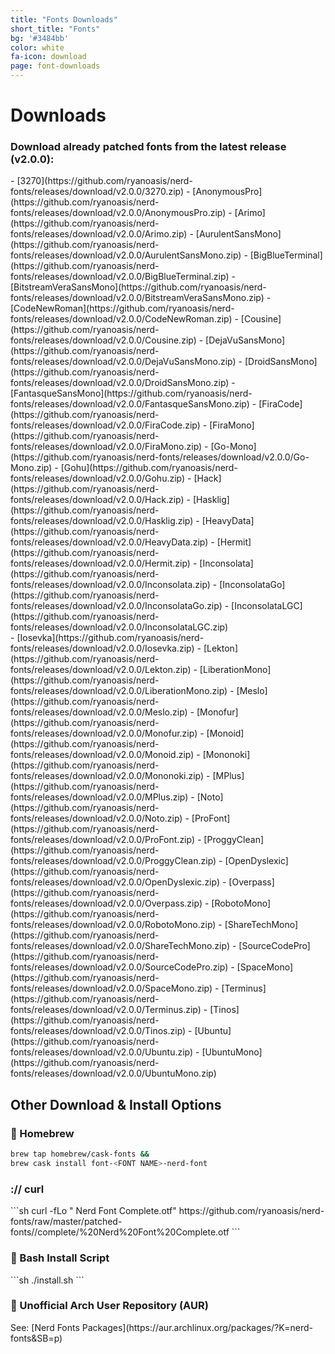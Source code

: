 ```yaml
---
title: "Fonts Downloads"
short_title: "Fonts"
bg: '#3484bb'
color: white
fa-icon: download
page: font-downloads
---
```


# Downloads

### Download already patched fonts from the latest release (v2.0.0):

<div class="half column" markdown="1">
- [3270](https://github.com/ryanoasis/nerd-fonts/releases/download/v2.0.0/3270.zip)
- [AnonymousPro](https://github.com/ryanoasis/nerd-fonts/releases/download/v2.0.0/AnonymousPro.zip)
- [Arimo](https://github.com/ryanoasis/nerd-fonts/releases/download/v2.0.0/Arimo.zip)
- [AurulentSansMono](https://github.com/ryanoasis/nerd-fonts/releases/download/v2.0.0/AurulentSansMono.zip)
- [BigBlueTerminal](https://github.com/ryanoasis/nerd-fonts/releases/download/v2.0.0/BigBlueTerminal.zip)
- [BitstreamVeraSansMono](https://github.com/ryanoasis/nerd-fonts/releases/download/v2.0.0/BitstreamVeraSansMono.zip)
- [CodeNewRoman](https://github.com/ryanoasis/nerd-fonts/releases/download/v2.0.0/CodeNewRoman.zip)
- [Cousine](https://github.com/ryanoasis/nerd-fonts/releases/download/v2.0.0/Cousine.zip)
- [DejaVuSansMono](https://github.com/ryanoasis/nerd-fonts/releases/download/v2.0.0/DejaVuSansMono.zip)
- [DroidSansMono](https://github.com/ryanoasis/nerd-fonts/releases/download/v2.0.0/DroidSansMono.zip)
- [FantasqueSansMono](https://github.com/ryanoasis/nerd-fonts/releases/download/v2.0.0/FantasqueSansMono.zip)
- [FiraCode](https://github.com/ryanoasis/nerd-fonts/releases/download/v2.0.0/FiraCode.zip)
- [FiraMono](https://github.com/ryanoasis/nerd-fonts/releases/download/v2.0.0/FiraMono.zip)
- [Go-Mono](https://github.com/ryanoasis/nerd-fonts/releases/download/v2.0.0/Go-Mono.zip)
- [Gohu](https://github.com/ryanoasis/nerd-fonts/releases/download/v2.0.0/Gohu.zip)
- [Hack](https://github.com/ryanoasis/nerd-fonts/releases/download/v2.0.0/Hack.zip)
- [Hasklig](https://github.com/ryanoasis/nerd-fonts/releases/download/v2.0.0/Hasklig.zip)
- [HeavyData](https://github.com/ryanoasis/nerd-fonts/releases/download/v2.0.0/HeavyData.zip)
- [Hermit](https://github.com/ryanoasis/nerd-fonts/releases/download/v2.0.0/Hermit.zip)
- [Inconsolata](https://github.com/ryanoasis/nerd-fonts/releases/download/v2.0.0/Inconsolata.zip)
- [InconsolataGo](https://github.com/ryanoasis/nerd-fonts/releases/download/v2.0.0/InconsolataGo.zip)
- [InconsolataLGC](https://github.com/ryanoasis/nerd-fonts/releases/download/v2.0.0/InconsolataLGC.zip)
</div>
<div class="half column" markdown="1">
- [Iosevka](https://github.com/ryanoasis/nerd-fonts/releases/download/v2.0.0/Iosevka.zip)
- [Lekton](https://github.com/ryanoasis/nerd-fonts/releases/download/v2.0.0/Lekton.zip)
- [LiberationMono](https://github.com/ryanoasis/nerd-fonts/releases/download/v2.0.0/LiberationMono.zip)
- [Meslo](https://github.com/ryanoasis/nerd-fonts/releases/download/v2.0.0/Meslo.zip)
- [Monofur](https://github.com/ryanoasis/nerd-fonts/releases/download/v2.0.0/Monofur.zip)
- [Monoid](https://github.com/ryanoasis/nerd-fonts/releases/download/v2.0.0/Monoid.zip)
- [Mononoki](https://github.com/ryanoasis/nerd-fonts/releases/download/v2.0.0/Mononoki.zip)
- [MPlus](https://github.com/ryanoasis/nerd-fonts/releases/download/v2.0.0/MPlus.zip)
- [Noto](https://github.com/ryanoasis/nerd-fonts/releases/download/v2.0.0/Noto.zip)
- [ProFont](https://github.com/ryanoasis/nerd-fonts/releases/download/v2.0.0/ProFont.zip)
- [ProggyClean](https://github.com/ryanoasis/nerd-fonts/releases/download/v2.0.0/ProggyClean.zip)
- [OpenDyslexic](https://github.com/ryanoasis/nerd-fonts/releases/download/v2.0.0/OpenDyslexic.zip)
- [Overpass](https://github.com/ryanoasis/nerd-fonts/releases/download/v2.0.0/Overpass.zip)
- [RobotoMono](https://github.com/ryanoasis/nerd-fonts/releases/download/v2.0.0/RobotoMono.zip)
- [ShareTechMono](https://github.com/ryanoasis/nerd-fonts/releases/download/v2.0.0/ShareTechMono.zip)
- [SourceCodePro](https://github.com/ryanoasis/nerd-fonts/releases/download/v2.0.0/SourceCodePro.zip)
- [SpaceMono](https://github.com/ryanoasis/nerd-fonts/releases/download/v2.0.0/SpaceMono.zip)
- [Terminus](https://github.com/ryanoasis/nerd-fonts/releases/download/v2.0.0/Terminus.zip)
- [Tinos](https://github.com/ryanoasis/nerd-fonts/releases/download/v2.0.0/Tinos.zip)
- [Ubuntu](https://github.com/ryanoasis/nerd-fonts/releases/download/v2.0.0/Ubuntu.zip)
- [UbuntuMono](https://github.com/ryanoasis/nerd-fonts/releases/download/v2.0.0/UbuntuMono.zip)
</div>
<div class="clear"></div>


<h2> Other Download & Install Options </h2>

<h3> <span></span> Homebrew </h3>

```sh
brew tap homebrew/cask-fonts &&
brew cask install font-<FONT NAME>-nerd-font
```

<h3> :// curl </h3>
<div markdown="1">
```sh
curl -fLo "<FONT NAME> Nerd Font Complete.otf" https://github.com/ryanoasis/nerd-fonts/raw/master/patched-fonts/<FONT_PATH>/complete/<FONT_NAME>%20Nerd%20Font%20Complete.otf
```
</div>
<h3> <span></span> Bash Install Script </h3>
<div markdown="1">
```sh
./install.sh <FontName>
```
</div>
<h3> <span></span> Unofficial Arch User Repository (AUR) </h3>
<div markdown="1">
See: [Nerd Fonts Packages](https://aur.archlinux.org/packages/?K=nerd-fonts&SB=p)
</div>
